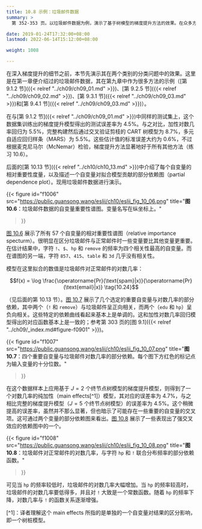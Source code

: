 ```yaml
---
title: 10.8 示例：垃圾邮件数据
summary: >
  第 352-353 页。以垃圾邮件数据为例，演示了基于树模型的梯度提升方法的效果。在众多方法中，其误差率最低。

date: 2019-01-24T17:32:00+08:00
lastmod: 2022-06-14T15:12:00+08:00

weight: 1008

---
```


在深入梯度提升的细节之前，本节先演示其在两个类别的分类问题中的效果。这里是在第一章便介绍过的垃圾邮件数据，其在第九章中作为很多方法的示例（[第 9.1.2 节]({{< relref "../ch09/ch09_01.md" >}})、[第 9.2.5 节]({{< relref "../ch09/ch09_02.md" >}})、[第 9.3.1 节]({{< relref "../ch09/ch09_03.md" >}})和[第 9.4.1 节]({{< relref "../ch09/ch09_03.md" >}})）。

在与[第 9.1.2 节]({{< relref "../ch09/ch09_01.md" >}})中同样的测试集上，这个数据集训练出的梯度提升模型得出的测试误差率为 4.5%。与之对比，加性对数几率回归为 5.5%，完整构建然后通过交叉验证剪枝的 CART 树模型为 8.7%，多元自适应回归样条（MARS）为 5.5%。这些估计值的标准误差大约为 0.6%，不过根据麦克尼马尔（McNemar）检验，梯度提升方法显著地好于所有其他方法（练习 10.6）。

后面的[第 10.13 节]({{< relref "../ch10/ch10_13.md" >}})中介绍了每个自变量的相对重要性度量，以及描述一个自变量对拟合模型贡献的部分依赖图（partial dependence plot）。现用垃圾邮件数据进行演示。

{{< figure
  id="f1006"
  src="https://public.guansong.wang/eslii/ch10/eslii_fig_10_06.png"
  title="**图 10.6**：垃圾邮件数据的自变量重要性谱图。变量名写在纵坐标上。"
>}}

[图 10.6](#figure-f1006) 展示了所有 57 个自变量的相对重要性谱图（relative importance specturm）。很明显在区分垃圾邮件与正常邮件时一些变量要比其他变量更重要。在估计结果中，字符 `!`、`$`、`hp` 和 `remove` 的频率为四个相关性最高的自变量。而在谱图的另一端，字符 `857`、`415`、`table` 和 `3d` 几乎没有相关性。

模型在这里拟合的数值是垃圾邮件对正常邮件的对数几率：

$$f(x) = \log
\frac{\operatorname{Pr}(\text{spam}|x)}{\operatorname{Pr}(\text{email}|x)} \tag{10.24}$$

（见后面的第 10.13 节）。[图 10.7](#figure-f1007) 展示了几个选定的重要自变量与对数几率的部分依赖，其中两个（`!` 和 `remove`）与垃圾邮件呈正向相关，而两个（`edu` 和 `hp`）呈负向相关。这些特定的依赖曲线看起来基本上是单调的。这和加性对数几率回归模型得出的对应函数基本上是一致的；参考第 303 页的[图 9.1]({{< relref "../ch09/_index.md#figure-f0901" >}})。

{{< figure
  id="f1007"
  src="https://public.guansong.wang/eslii/ch10/eslii_fig_10_07.png"
  title="**图 10.7**：四个重要自变量与垃圾邮件对数几率的部分依赖。每个图下方红色的标记点为输入变量的十分位数。"
>}}

在这个数据样本上应用基于 $J=2$ 个终节点树模型的梯度提升模型，则得到了一个对数几率的纯加性（main effects[^1]）模型，其对应的误差率为 4.7%，与之相比完整的梯度提升模型（$J=5$ 个终节点树模型）的误差率为 4.5%。这个稍微提高的误差率，虽然并不那么显著，但也暗示了可能存在一些重要的自变量的交叉项。这可通过两个变量的部分依赖图来看出。[图 10.8](#figure-f1008) 展示了一些表现出了强交叉效应的依赖图中的一个。

{{< figure
  id="f1008"
  src="https://public.guansong.wang/eslii/ch10/eslii_fig_10_08.png"
  title="**图 10.8**：垃圾邮件对正常邮件的对数几率，与字符 `hp` 和 `!` 联合分布频率的部分依赖函数。"
>}}

可见当 `hp` 的频率较低时，垃圾邮件的对数几率大幅增加。当 `hp` 的频率较高时，垃圾邮件的对数几率要低得多，并且对 `!` 大致是一个常数函数。随着 `hp` 的频率下降，对数几率与 `!` 的函数关系逐渐增强。

[^1]：译者理解这个 main effects 所指的是单独的一个自变量对结果的区分影响，即一个树桩模型。
